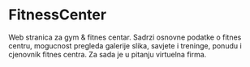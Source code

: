 # FitnessCenter

Web stranica za gym & fitnes centar. Sadrzi osnovne podatke o fitnes centru, mogucnost pregleda galerije slika, savjete i treninge, ponudu i cjenovnik fitnes centra. Za sada je u pitanju virtuelna firma.
